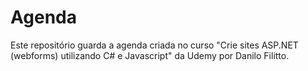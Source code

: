 # Agenda
Este repositório guarda a agenda criada no curso "Crie sites ASP.NET (webforms) utilizando C# e Javascript" da Udemy por Danilo Filitto.
